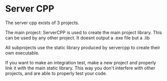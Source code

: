 # Server CPP

The server cpp exists of 3 projects.

The main project: ServerCPP is used to create the main project library. This can be used by any other project. It doesnt output a .exe file but a .lib

All subprojects use the static library produced by servercpp to create their own executable.



If you want to make an integration test, make a new project and properly link it with the main static library. This way you don't interfere with other projects, and are able to properly test your code.